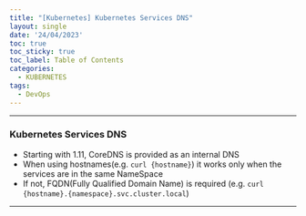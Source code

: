 ```yaml
---
title: "[Kubernetes] Kubernetes Services DNS"
layout: single
date: '24/04/2023'
toc: true
toc_sticky: true
toc_label: Table of Contents
categories:
  - KUBERNETES
tags:
  - DevOps
---
```


---
### Kubernetes Services DNS
* Starting with 1.11, CoreDNS is provided as an internal DNS
* When using hostnames(e.g. `curl {hostname}`) it works only when the services are in the same NameSpace
* If not, FQDN(Fully Qualified Domain Name) is required (e.g. `curl {hostname}.{namespace}.svc.cluster.local`)

---

